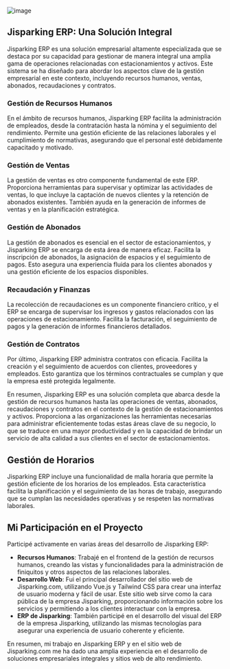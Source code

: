 ![image](https://github.com/jisjesuscova/erp_jis_frontend_project/assets/116112886/d549c7d1-f988-42d1-9774-b74bc3961104)

## Jisparking ERP: Una Solución Integral

Jisparking ERP es una solución empresarial altamente especializada que se destaca por su capacidad para gestionar de manera integral una amplia gama de operaciones relacionadas con estacionamientos y activos. Este sistema se ha diseñado para abordar los aspectos clave de la gestión empresarial en este contexto, incluyendo recursos humanos, ventas, abonados, recaudaciones y contratos.

### Gestión de Recursos Humanos

En el ámbito de recursos humanos, Jisparking ERP facilita la administración de empleados, desde la contratación hasta la nómina y el seguimiento del rendimiento. Permite una gestión eficiente de las relaciones laborales y el cumplimiento de normativas, asegurando que el personal esté debidamente capacitado y motivado.

### Gestión de Ventas

La gestión de ventas es otro componente fundamental de este ERP. Proporciona herramientas para supervisar y optimizar las actividades de ventas, lo que incluye la captación de nuevos clientes y la retención de abonados existentes. También ayuda en la generación de informes de ventas y en la planificación estratégica.

### Gestión de Abonados

La gestión de abonados es esencial en el sector de estacionamientos, y Jisparking ERP se encarga de esta área de manera eficaz. Facilita la inscripción de abonados, la asignación de espacios y el seguimiento de pagos. Esto asegura una experiencia fluida para los clientes abonados y una gestión eficiente de los espacios disponibles.

### Recaudación y Finanzas

La recolección de recaudaciones es un componente financiero crítico, y el ERP se encarga de supervisar los ingresos y gastos relacionados con las operaciones de estacionamiento. Facilita la facturación, el seguimiento de pagos y la generación de informes financieros detallados.

### Gestión de Contratos

Por último, Jisparking ERP administra contratos con eficacia. Facilita la creación y el seguimiento de acuerdos con clientes, proveedores y empleados. Esto garantiza que los términos contractuales se cumplan y que la empresa esté protegida legalmente.

En resumen, Jisparking ERP es una solución completa que abarca desde la gestión de recursos humanos hasta las operaciones de ventas, abonados, recaudaciones y contratos en el contexto de la gestión de estacionamientos y activos. Proporciona a las organizaciones las herramientas necesarias para administrar eficientemente todas estas áreas clave de su negocio, lo que se traduce en una mayor productividad y en la capacidad de brindar un servicio de alta calidad a sus clientes en el sector de estacionamientos.

## Gestión de Horarios

Jisparking ERP incluye una funcionalidad de malla horaria que permite la gestión eficiente de los horarios de los empleados. Esta característica facilita la planificación y el seguimiento de las horas de trabajo, asegurando que se cumplan las necesidades operativas y se respeten las normativas laborales.

## Mi Participación en el Proyecto

Participé activamente en varias áreas del desarrollo de Jisparking ERP:

- **Recursos Humanos**: Trabajé en el frontend de la gestión de recursos humanos, creando las vistas y funcionalidades para la administración de finiquitos y otros aspectos de las relaciones laborales.
- **Desarrollo Web**: Fui el principal desarrollador del sitio web de Jisparking.com, utilizando Vue.js y Tailwind CSS para crear una interfaz de usuario moderna y fácil de usar. Este sitio web sirve como la cara pública de la empresa Jisparking, proporcionando información sobre los servicios y permitiendo a los clientes interactuar con la empresa.
- **ERP de Jisparking**: También participé en el desarrollo del  visual del ERP de la empresa Jisparking, utilizando las mismas tecnologías para asegurar una experiencia de usuario coherente y eficiente.

En resumen, mi trabajo en Jisparking ERP y en el sitio web de Jisparking.com me ha dado una amplia experiencia en el desarrollo de soluciones empresariales integrales y sitios web de alto rendimiento.